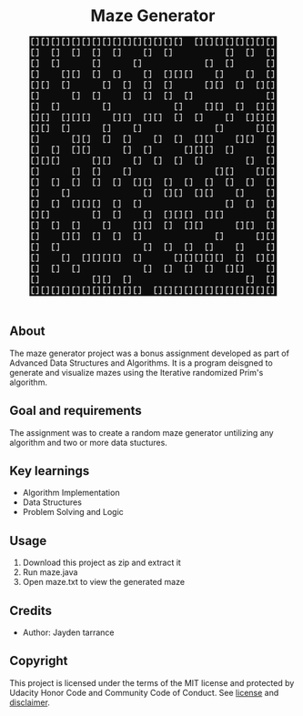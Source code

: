 <h1 align="center">Maze Generator</h1>
<div align="center"><img src="maze.png"></div>
<br/>
<h2>About</h2>

The maze generator project was a bonus assignment developed as part of Advanced Data Structures and Algorithms. It is a program deisgned to generate and visualize mazes using the Iterative randomized Prim's algorithm.

<h2>Goal and requirements</h2>

The assignment was to create a random maze generator untilizing any algorithm and two or more data stuctures. 

<h2>Key learnings</h2>

- Algorithm Implementation 
- Data Structures
- Problem Solving and Logic 

<h2>Usage</h2>

1. Download this project as zip and extract it
2. Run maze.java 
3. Open maze.txt to view the generated maze


<h2>Credits</h2>

- Author: Jayden tarrance

<h2>Copyright</h2>
This project is licensed under the terms of the MIT license and protected by Udacity Honor Code and Community Code of Conduct. See <a href="LICENSE.md">license</a> and <a href="LICENSE.DISCLAIMER.md">disclaimer</a>.
